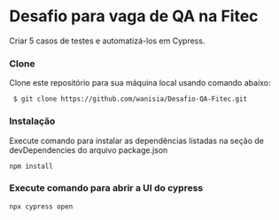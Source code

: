 # Desafio para vaga de QA na Fitec
Criar 5 casos de testes e automatizá-los em Cypress.

### Clone
Clone este repositório para sua máquina local usando comando abaixo:

``` $ git clone https://github.com/wanisia/Desafio-QA-Fitec.git```

### Instalação
  Execute comando para instalar as dependências listadas na seção de devDependencies do arquivo package.json
  
  ```npm install```

### Execute comando para abrir a UI do cypress

```npx cypress open```
